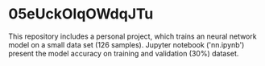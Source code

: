 # 05eUckOIqOWdqJTu

This repository includes a personal project, which trains an neural network model on a small data set (126 samples). Jupyter notebook ('nn.ipynb') present the model accuracy on training and validation (30%) dataset. 
